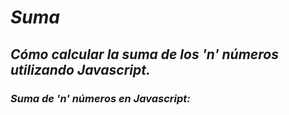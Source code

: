 # **_Suma_**

## **_Cómo calcular la suma de los 'n' números utilizando Javascript._**

### **_Suma de 'n' números en Javascript:_**
